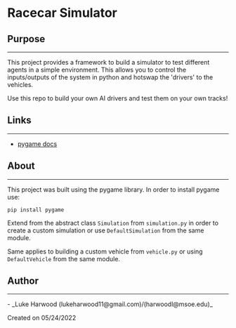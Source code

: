 # Racecar Simulator

## Purpose
<hr> 

This project provides a framework to build a simulator to test different agents in a simple environment. This allows you to control the inputs/outputs of the system in python and hotswap the 'drivers' to the vehicles.

Use this repo to build your own AI drivers and test them on your own tracks!

## Links
<hr>

- [pygame docs](https://www.pygame.org/docs/)

## About
<hr> 
This project was built using the pygame library. In order to install pygame use: 

```
pip install pygame
```

Extend from the abstract class `Simulation` from `simulation.py` in order to create a custom simulation or use `DefaultSimulation` from the same module.

Same applies to building a custom vehicle from `vehicle.py` or using `DefaultVehicle` from the same module.

## Author
<hr> 
- _Luke Harwood (lukeharwood11@gmail.com)/(harwoodl@msoe.edu)_

Created on 05/24/2022

